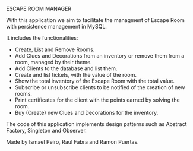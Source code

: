 ESCAPE ROOM MANAGER

With this application we aim to facilitate the managment of Escape Room
    with persistence management in MySQL.

It includes the functionalities:
- Create, List and Remove Rooms.
- Add Clues and Decorations from an inventory or remove them from a room, managed by their theme.
- Add Clients to the database and list them.
- Create and list tickets, with the value of the room.
- Show the total inventory of the Escape Room with the total value.
- Subscribe or unsubscribe clients to be notified of the creation of new rooms.
- Print certificates for the client with the points earned by solving the room.
- Buy (Create) new Clues and Decorations for the inventory.

The code of this application implements design patterns such as Abstract Factory, Singleton and Observer.

Made by Ismael Peiro, Raul Fabra and Ramon Puertas.
